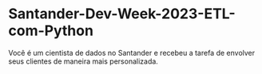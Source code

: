 # Santander-Dev-Week-2023-ETL-com-Python
Você é um cientista de dados no Santander e recebeu a tarefa de envolver seus clientes de maneira mais personalizada.
